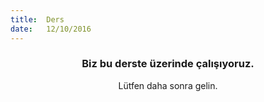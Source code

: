 ```yaml
---
title:  Ders
date:   12/10/2016
---
```


### <center>Biz bu derste üzerinde çalışıyoruz.</center>
<center>Lütfen daha sonra gelin.</center>